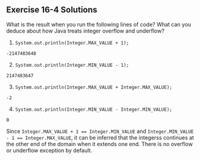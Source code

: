 ## Exercise 16-4 Solutions

What is the result when you run the following lines of code? What can you deduce about how Java treats integer overflow and underflow?

1. `System.out.println(Integer.MAX_VALUE + 1);`

`-2147483648` 

2. `System.out.println(Integer.MIN_VALUE - 1);`

`2147483647`

3. `System.out.println(Integer.MAX_VALUE + Integer.MAX_VALUE);`

`-2`

4. `System.out.println(Integer.MIN_VALUE - Integer.MIN_VALUE);`

`0`

Since `Integer.MAX_VALUE + 1 == Integer.MIN_VALUE` and `Integer.MIN_VALUE - 1 == Integer.MAX_VALUE`, it can be inferred that the integerss continues at the other end of the domain when it extends one end. There is no overflow or underflow exception by default.
